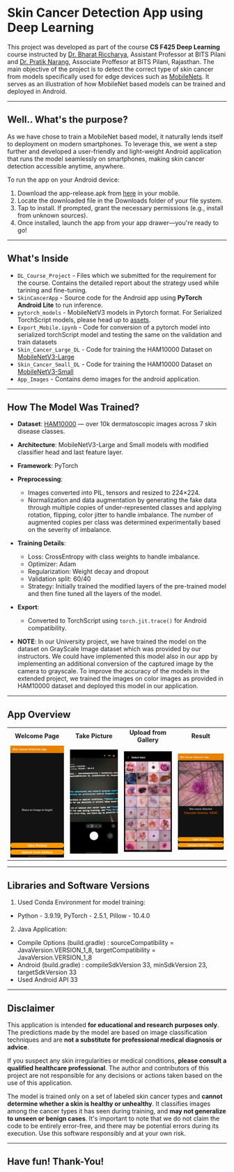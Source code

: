 # Skin Cancer Detection App using Deep Learning

This project was developed as part of the course **CS F425 Deep Learning** course instructed by [Dr. Bharat Riccharya](https://www.bits-pilani.ac.in/pilani/bharat-richhariya), Assistant Professor at BITS Pilani and [Dr. Pratik Narang](https://www.bits-pilani.ac.in/pilani/pratik-narang), Associate Proffesor at BITS Pilani, Rajasthan. The main objective of the project is to detect the correct type of skin cancer from models specifically used for edge devices such as [MobileNets](https://docs.pytorch.org/vision/main/models/mobilenetv3.html). It serves as an illustration of how MobileNet based models can be trained and deployed in Android.

---
## Well.. What's the purpose?

As we have chose to train a MobileNet based model, it naturally lends itself to deployment on modern smartphones. To leverage this, we went a step further and developed a user-friendly and light-weight Android application that runs the model seamlessly on smartphones, making skin cancer detection accessible anytime, anywhere.

To run the app on your Android device:
1. Download the app-release.apk from [here](SkinCancerApp/app/release/) in your mobile.
2. Locate the downloaded file in the Downloads folder of your file system.
3. Tap to install. If prompted, grant the necessary permissions (e.g., install from unknown sources).
4. Once installed, launch the app from your app drawer—you're ready to go! 

---
## What's Inside

- `DL_Course_Project` - Files which we submitted for the requirement for the course. Contains the detailed report about the strategy used while tarining and fine-tuning.
- `SkinCancerApp` - Source code for the Android app using **PyTorch Android Lite** to run inference.
- `pytorch_models` - MobileNetV3 models in Pytorch format. For Serialized TorchScript models, please head up to 
[assets](SkinCancerApp/app/src/main/assets/).
- `Export_Mobile.ipynb` - Code for conversion of a pytorch model into serialized torchScript model and testing the same on the validation and train  datasets
- `Skin_Cancer_Large_DL` - Code for training the HAM10000 Dataset on [MobileNetV3-Large](https://docs.pytorch.org/vision/main/models/generated/torchvision.models.mobilenet_v3_large.html)
- `Skin_Cancer_Small_DL` - Code for training the HAM10000 Dataset on [MobileNetV3-Small](https://docs.pytorch.org/vision/main/models/generated/torchvision.models.mobilenet_v3_small.html)
- `App_Images` - Contains demo images for the android application.

---
## How The Model Was Trained?

- **Dataset**: [HAM10000](https://www.kaggle.com/datasets/surajghuwalewala/ham1000-segmentation-and-classification) — over 10k dermatoscopic images across 7 skin disease classes.
- **Architecture**: MobileNetV3-Large and Small models with modified classifier head and last feature layer.
- **Framework**: PyTorch
- **Preprocessing**:
  - Images converted into PIL, tensors and resized to 224×224.
  - Normalization and data augmentation by generating the fake data through multiple copies of under-represented classes and applying rotation, flipping, color jitter to handle imbalance. The number of augmented copies per class was determined experimentally based on the severity of imbalance.
- **Training Details**:
  - Loss: CrossEntropy with class weights to handle imbalance.
  - Optimizer: Adam
  - Regularization: Weight decay and dropout
  - Validation split: 60/40
  - Strategy: Initially trained the modified layers of the pre-trained model and then fine tuned all the layers of the model. 
- **Export**:
  - Converted to TorchScript using `torch.jit.trace()` for Android compatibility.

- **NOTE**:
In our University project, we have trained the model on the dataset on GrayScale Image dataset which was provided by our instructors. We could have implemented this model also in our app by implementing an additional conversion of the captured image by the camera to grayscale. To improve the accuracy of the models in the extended project, we trained the images on color images as provided in HAM10000 dataset and deployed this model in our application.

---
## App Overview

<table>
  <tr>
     <td align="center"><b>Welcome Page</b></td>
     <td align="center"><b>Take Picture</b></td>
     <td align="center"><b>Upload from Gallery</b></td>
     <td align="center"><b>Result</b></td>
  </tr>
  <tr>
    <td><img src="https://github.com/Saarthak-Vijayvargiya-github/Skin_Cancer_MobileNet_App/blob/main/App_Images/1_Welcome.jpg" width=500></td>
    <td><img src="https://github.com/Saarthak-Vijayvargiya-github/Skin_Cancer_MobileNet_App/blob/main/App_Images/2_TakePic.jpg" width=500></td>
    <td><img src="https://github.com/Saarthak-Vijayvargiya-github/Skin_Cancer_MobileNet_App/blob/main/App_Images/3_Gallery.jpg" width=500></td>
    <td><img src="https://github.com/Saarthak-Vijayvargiya-github/Skin_Cancer_MobileNet_App/blob/main/App_Images/4_Result.jpg" width=500></td>
  </tr>
</table>

---
## Libraries and Software Versions
1. Used Conda Environment for model training:
  - Python - 3.9.19, PyTorch - 2.5.1, Pillow - 10.4.0
2. Java Application:
  - Compile Options (build.gradle) :  sourceCompatibility = JavaVersion.VERSION_1_8, targetCompatibility = JavaVersion.VERSION_1_8
  - Android (build.gradle) : compileSdkVersion 33, minSdkVersion 23, targetSdkVersion 33
  - Used Android API 33

---
## Disclaimer

This application is intended **for educational and research purposes only**. The predictions made by the model are based on image classification techniques and are **not a substitute for professional medical diagnosis or advice**.

If you suspect any skin irregularities or medical conditions, **please consult a qualified healthcare professional**. The author and contributors of this project are not responsible for any decisions or actions taken based on the use of this application.

The model is trained only on a set of labeled skin cancer types and **cannot determine whether a skin is healthy or unhealthy**. It classifies images among the cancer types it has seen during training, and **may not generalize to unseen or benign cases**. It's important to note that we do not claim the code to be entirely error-free, and there may be potential errors during its execution. Use this software responsibly and at your own risk.

---
## Have fun! Thank-You!